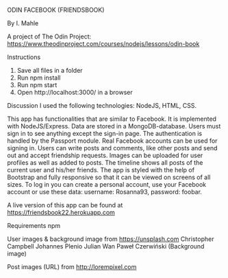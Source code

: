 ODIN FACEBOOK (FRIENDSBOOK)

By I. Mahle

A project of The Odin Project: https://www.theodinproject.com/courses/nodejs/lessons/odin-book

Instructions

1. Save all files in a folder
2. Run npm install
3. Run npm start
4. Open http://localhost:3000/ in a browser

Discussion
I used the following technologies: NodeJS, HTML, CSS.

This app has functionalities that are similar to Facebook. It is implemented with NodeJS/Express. Data are stored in a MongoDB-database. Users must sign in to see anything except the sign-in page. The authentication is handled by the Passport module. Real Facebook accounts can be used for signing in. Users can write posts and comments, like other posts and send out and accept friendship requests. Images can be uploaded for user profiles as well as added to posts. The timeline shows all posts of the current user and his/her friends. The app is styled with the help of Bootstrap and fully responsive so that it can be viewed on screens of all sizes. To log in you can create a personal account, use your Facebook account or use these data: username: Rosanna93, password: foobar.

A live version of this app can be found at https://friendsbook22.herokuapp.com

Requirements
npm

User images & background image from https://unsplash.com
Christopher Campbell
Johannes Plenio
Julian Wan
Paweł Czerwiński (Background image)

Post images (URL) from http://lorempixel.com
